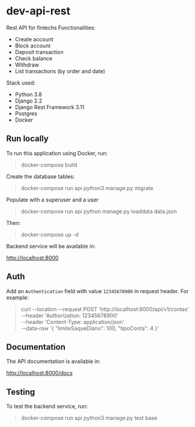 # dev-api-rest
Rest API for fintechs
Functionalities:
* Create account
* Block account
* Deposit transaction
* Check balance
* Withdraw
* List transactions (by order and date) 

Stack used:
* Python 3.8
* Django 2.2
* Django Rest Framework 3.11
* Postgres
* Docker


## Run locally
To run this application using Docker, run:
> docker-compose build

Create the database tables:
> docker-compose run api python3 manage.py migrate

Populate with a superuser and a user
> docker-compose run api python manage.py loaddata data.json

Then:
> docker-compose up -d

Backend service will be available in:

[http://localhost:8000](http://localhost:8000)

## Auth
Add an `Authentication` field with value `12345678900` in request header. For example:
> curl --location --request POST 'http://localhost:8000/api/v1/contas' \
--header 'Authorization: 12345678900' \
--header 'Content-Type: application/json' \
--data-raw '{
    "limiteSaqueDiario": 100,
    "tipoConta": 4
}'


## Documentation
The API documentation is available in:

[http://localhost:8000/docs](http://localhost:8000/docs)

## Testing
To test the backend service, run:
> docker-compose run api python3 manage.py test base
